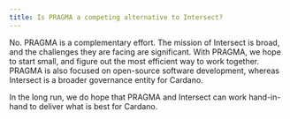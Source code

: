 ```yaml
---
title: Is PRAGMA a competing alternative to Intersect?
---
```

No. PRAGMA is a complementary effort. The mission of Intersect is broad, and the challenges they are facing are significant. With PRAGMA, we hope to start small, and figure out the most efficient way to work together. PRAGMA is also focused on open-source software development, whereas Intersect is a broader governance entity for Cardano.

In the long run, we do hope that PRAGMA and Intersect can work hand-in-hand to deliver what is best for Cardano.
